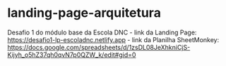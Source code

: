 # landing-page-arquitetura
Desafio 1 do módulo base da Escola DNC                   - 
link da Landing Page: https://desafio1-lp-escoladnc.netlify.app -
link da Planilha SheetMonkey: https://docs.google.com/spreadsheets/d/1zsDL08JeXhkniCjS-Kijyh_o5hZ37qh0qvN7p0QZW_k/edit#gid=0
